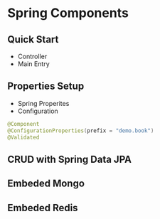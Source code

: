 # Spring Components

## Quick Start

- Controller
- Main Entry


## Properties Setup
- Spring Properites
- Configuration

```java
@Component
@ConfigurationProperties(prefix = "demo.book")
@Validated
```

## CRUD with Spring Data JPA

## Embeded Mongo

## Embeded Redis
